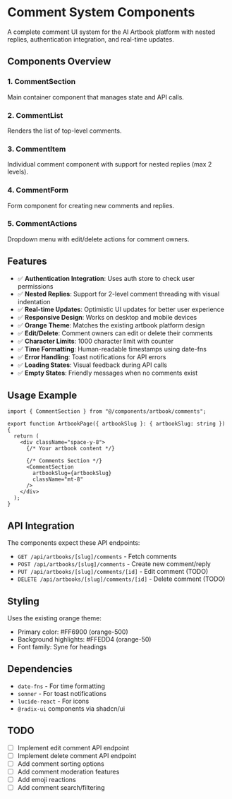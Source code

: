 # Comment System Components

A complete comment UI system for the AI Artbook platform with nested replies, authentication integration, and real-time updates.

## Components Overview

### 1. CommentSection
Main container component that manages state and API calls.

### 2. CommentList
Renders the list of top-level comments.

### 3. CommentItem
Individual comment component with support for nested replies (max 2 levels).

### 4. CommentForm
Form component for creating new comments and replies.

### 5. CommentActions
Dropdown menu with edit/delete actions for comment owners.

## Features

- ✅ **Authentication Integration**: Uses auth store to check user permissions
- ✅ **Nested Replies**: Support for 2-level comment threading with visual indentation
- ✅ **Real-time Updates**: Optimistic UI updates for better user experience
- ✅ **Responsive Design**: Works on desktop and mobile devices
- ✅ **Orange Theme**: Matches the existing artbook platform design
- ✅ **Edit/Delete**: Comment owners can edit or delete their comments
- ✅ **Character Limits**: 1000 character limit with counter
- ✅ **Time Formatting**: Human-readable timestamps using date-fns
- ✅ **Error Handling**: Toast notifications for API errors
- ✅ **Loading States**: Visual feedback during API calls
- ✅ **Empty States**: Friendly messages when no comments exist

## Usage Example

```tsx
import { CommentSection } from "@/components/artbook/comments";

export function ArtbookPage({ artbookSlug }: { artbookSlug: string }) {
  return (
    <div className="space-y-8">
      {/* Your artbook content */}
      
      {/* Comments Section */}
      <CommentSection 
        artbookSlug={artbookSlug}
        className="mt-8"
      />
    </div>
  );
}
```

## API Integration

The components expect these API endpoints:

- `GET /api/artbooks/[slug]/comments` - Fetch comments
- `POST /api/artbooks/[slug]/comments` - Create new comment/reply
- `PUT /api/artbooks/[slug]/comments/[id]` - Edit comment (TODO)
- `DELETE /api/artbooks/[slug]/comments/[id]` - Delete comment (TODO)

## Styling

Uses the existing orange theme:
- Primary color: #FF6900 (orange-500)
- Background highlights: #FFEDD4 (orange-50)
- Font family: Syne for headings

## Dependencies

- `date-fns` - For time formatting
- `sonner` - For toast notifications
- `lucide-react` - For icons
- `@radix-ui` components via shadcn/ui

## TODO

- [ ] Implement edit comment API endpoint
- [ ] Implement delete comment API endpoint
- [ ] Add comment sorting options
- [ ] Add comment moderation features
- [ ] Add emoji reactions
- [ ] Add comment search/filtering